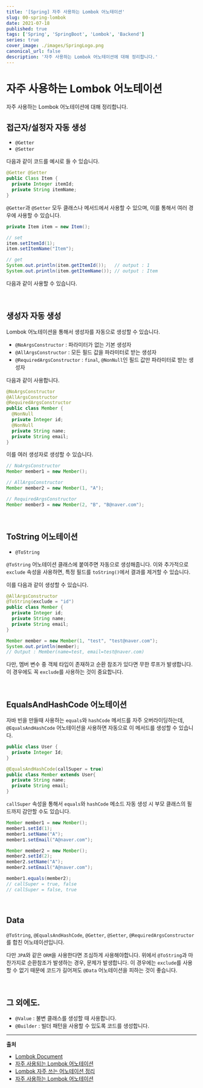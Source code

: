 ```yaml
---
title: '[Spring] 자주 사용하는 Lombok 어노테이션'
slug: 00-spring-lombok
date: 2021-07-18
published: true
tags: ['Spring', 'SpringBoot', 'Lombok', 'Backend']
series: true
cover_image: ./images/SpringLogo.png
canonical_url: false
description: '자주 사용하는 Lombok 어노테이션에 대해 정리합니다.'
---
```


# 자주 사용하는 Lombok 어노테이션

자주 사용하는 Lombok 어노테이션에 대해 정리합니다.

## 접근자/설정자 자동 생성

- `@Getter`
- `@Setter`

다음과 같이 코드를 예시로 들 수 있습니다.

```java
@Getter @Setter
public Class Item {
  private Integer itemId;
  private String itemName;
}
```

`@Getter`과 `@Setter` 모두 클래스나 메서드에서 사용할 수 있으며, 이를 통해서 여러 경우에 사용할 수 있습니다.

```java
private Item item = new Item();

// set
item.setItemId(1);
item.setItemName("Item");

// get
System.out.println(item.getItemId());   // output : 1
System.out.println(item.getItemName()); // output : Item
```

다음과 같이 사용할 수 있습니다.

<br/>

## 생성자 자동 생성

Lombok 어노테이션을 통해서 생성자를 자동으로 생성할 수 있습니다.

- `@NoArgsConstructor` : 파라미터가 없는 기본 생성자
- `@AllArgsConstructor` : 모든 필드 값을 파라미터로 받는 생성자
- `@RequiredArgsConstructor` : `final`, `@NonNull`인 필드 값만 파라미터로 받는 생성자

다음과 같이 사용합니다.

```java
@NoArgsConstructor
@AllArgsConstructor
@RequiredArgsConstructor
public class Member {
  @NonNull
  private Integer id;
  @NonNull
  private String name;
  private String email;
}
```

이를 여러 생성자로 생성할 수 있습니다.

```java
// NoArgsConstructor
Member member1 = new Member();

// AllArgsConstructor
Member member2 = new Member(1, "A");

// RequiredArgsConstructor
Member member3 = new Member(2, "B", "B@naver.com");
```

<br/>

## ToString 어노테이션

- `@ToString`

`@ToString` 어노테이션 클래스에 붙여주면 자동으로 생성해줍니다. 이와 추가적으로 `exclude` 속성을 사용하면, 특정 필드를 `toString()`에서 결과를 제거할 수 있습니다.

이를 다음과 같이 생성할 수 있습니다.

```java
@AllArgsConstructor
@ToString(exclude = "id")
public class Member {
  private Integer id;
  private String name;
  private String email;
}
```

```java
Member member = new Member(1, "test", "test@naver.com");
System.out.println(member);
// Output : Member(name=test, email=test@naver.com)
```

다만, 멤버 변수 중 객체 타입이 존재하고 순환 참조가 있다면 무한 루프가 발생합니다. 이 경우에도 꼭 `exclude`를 사용하는 것이 중요합니다.

<br/>

## EqualsAndHashCode 어노테이션

자바 빈을 만들때 사용하는 `equals`와 `hashCode` 메서드를 자주 오버라이딩하는데, `@EqualsAndHashCode` 어노테이션을 사용하면 자동으로 이 메서드를 생성할 수 있습니다.

```java
public class User {
  private Integer Id;
}

@EqualsAndHashCode(callSuper = true)
public class Member extends User{
  private String name;
  private String email;
}
```

`callSuper` 속성을 통해서 `equals`와 `hashCode` 메소드 자동 생성 시 부모 클래스의 필드까지 감안할 수도 있습니다.

```java
Member member1 = new Member();
member1.setId(1);
member1.setName("A");
member1.setEmail("A@naver.com");

Member member2 = new Member();
member2.setId(2);
member2.setName("A");
member2.setEmail("A@naver.com");

member1.equals(member2);
// callSuper = true, false
// callSuper = false, true
```

<br/>

## Data

`@ToString`, `@EqualsAndHashCode`, `@Getter`, `@Setter`, `@RequiredArgsConstructor` 를 합친 어노테이션입니다.

다만 `JPA`와 같은 `ORM`을 사용한다면 조심하게 사용해야합니다. 위에서 `@ToString`과 마찬가지로 순환참조가 발생하는 경우, 문제가 발생합니다. 이 경우에는 `exclude`를 사용할 수 없기 때문에 코드가 길어져도 `@Data` 어노테이션을 피하는 것이 좋습니다.

<br>

## 그 외에도.

- `@Value` : 불변 클래스를 생성할 때 사용합니다.
- `@Builder` : 빌더 패턴을 사용할 수 있도록 코드를 생성합니다.

---

**출처**

- [Lombok Document](https://projectlombok.org/features/all)
- [자주 사용되는 Lombok 어노테이션](https://www.daleseo.com/lombok-popular-annotations/)
- [Lombok 자주 쓰는 어노테이션 정리](https://gardeny.tistory.com/4)
- [자주 사용하는 Lombok 어노테이션](https://velog.io/@jayjay28/%EC%9E%90%EC%A3%BC-%EC%82%AC%EC%9A%A9%ED%95%98%EB%8A%94-Lombok-%EC%96%B4%EB%85%B8%ED%85%8C%EC%9D%B4%EC%85%98)
